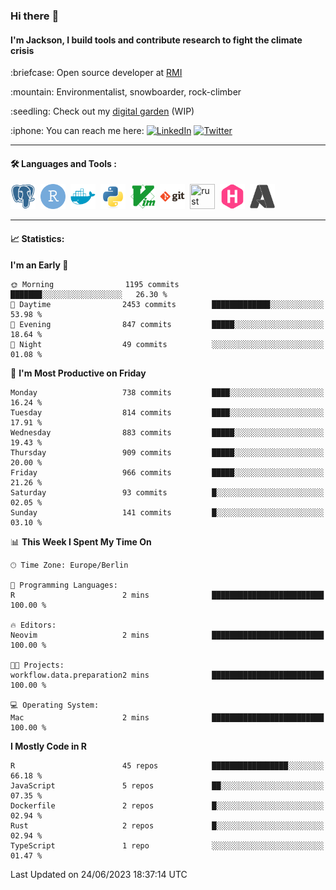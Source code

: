 ### Hi there :wave:
#### I'm Jackson, I build tools and contribute research to fight the climate crisis
<p> :briefcase: Open source developer at <a href="https://rmi.org/" alt="RMI">RMI</a></p>
<p> :mountain: Environmentalist, snowboarder, rock-climber</p>
<p> :seedling: Check out my <a href="https://jdhoffa.github.io/" alt="digital garden">digital garden</a> (WIP) </p>

<p>
:iphone: You can reach me here:
<a href="https://www.linkedin.com/in/jackson-hoffart/"><img src="https://img.shields.io/badge/LinkedIn-0A66C2?logo=linkedin&logoColor=fff&style=flat-square" alt="LinkedIn"/></a>
<a href="https://twitter.com/jdhoffart"><img src="https://img.shields.io/badge/Twitter-1D9BF0?logo=twitter&logoColor=fff&style=flat-square" alt="Twitter"/></a>
</p>

---

#### :hammer_and_wrench: Languages and Tools :
<div>
 <a href="https://www.postgresql.org/"><img src="https://github.com/devicons/devicon/blob/master/icons/postgresql/postgresql-plain.svg" title="postgresql" **alt="postgresql" width="40" height="40"/></a>&nbsp;
 <a href="https://posit.co/downloads/"><img src="https://github.com/devicons/devicon/blob/master/icons/rstudio/rstudio-plain.svg" title="rstudio" **alt="RStudio" width="40" height="40"/></a>&nbsp;
 <a href="https://www.docker.com/"><img src="https://github.com/devicons/devicon/blob/master/icons/docker/docker-plain.svg" title="docker" **alt="docker" width="40" height="40"/></a>&nbsp;
 <a href="https://www.python.org/"><img src="https://github.com/devicons/devicon/blob/master/icons/python/python-original.svg" title="python" **alt="python" width="40" height="40"/></a>&nbsp; 
 <a href="https://www.vim.org/"><img src="https://github.com/devicons/devicon/blob/master/icons/vim/vim-plain.svg" title="vim" **alt="vim" width="40" height="40"/></a>&nbsp;
 <a href="https://git-scm.com/"><img src="https://github.com/devicons/devicon/blob/master/icons/git/git-original-wordmark.svg" title="git" **alt="git" width="40" height="40"/></a>&nbsp;
 <a href="https://www.rust-lang.org/"><img src="https://rustacean.net/assets/rustacean-flat-noshadow.svg" title="rust" **alt="rust" width="40" height="40"/></a>&nbsp;
 <a href="https://gohugo.io/"><img src="https://github.com/devicons/devicon/blob/master/icons/hugo/hugo-plain.svg" title="hugo" **alt="hugo" width="40" height="40"/></a>&nbsp;
 <a href="https://azure.microsoft.com/"><img src="https://github.com/devicons/devicon/blob/master/icons/azure/azure-plain.svg" title="azure" **alt="azure" width="40" height="40"/></a>
</div>

---
  
  

#### :chart_with_upwards_trend: Statistics:

 
<!--START_SECTION:waka-->
**I'm an Early 🐤** 

```text
🌞 Morning                1195 commits        ███████░░░░░░░░░░░░░░░░░░   26.30 % 
🌆 Daytime                2453 commits        █████████████░░░░░░░░░░░░   53.98 % 
🌃 Evening                847 commits         █████░░░░░░░░░░░░░░░░░░░░   18.64 % 
🌙 Night                  49 commits          ░░░░░░░░░░░░░░░░░░░░░░░░░   01.08 % 
```
📅 **I'm Most Productive on Friday** 

```text
Monday                   738 commits         ████░░░░░░░░░░░░░░░░░░░░░   16.24 % 
Tuesday                  814 commits         ████░░░░░░░░░░░░░░░░░░░░░   17.91 % 
Wednesday                883 commits         █████░░░░░░░░░░░░░░░░░░░░   19.43 % 
Thursday                 909 commits         █████░░░░░░░░░░░░░░░░░░░░   20.00 % 
Friday                   966 commits         █████░░░░░░░░░░░░░░░░░░░░   21.26 % 
Saturday                 93 commits          █░░░░░░░░░░░░░░░░░░░░░░░░   02.05 % 
Sunday                   141 commits         █░░░░░░░░░░░░░░░░░░░░░░░░   03.10 % 
```


📊 **This Week I Spent My Time On** 

```text
🕑︎ Time Zone: Europe/Berlin

💬 Programming Languages: 
R                        2 mins              █████████████████████████   100.00 % 

🔥 Editors: 
Neovim                   2 mins              █████████████████████████   100.00 % 

🐱‍💻 Projects: 
workflow.data.preparation2 mins              █████████████████████████   100.00 % 

💻 Operating System: 
Mac                      2 mins              █████████████████████████   100.00 % 
```

**I Mostly Code in R** 

```text
R                        45 repos            █████████████████░░░░░░░░   66.18 % 
JavaScript               5 repos             ██░░░░░░░░░░░░░░░░░░░░░░░   07.35 % 
Dockerfile               2 repos             █░░░░░░░░░░░░░░░░░░░░░░░░   02.94 % 
Rust                     2 repos             █░░░░░░░░░░░░░░░░░░░░░░░░   02.94 % 
TypeScript               1 repo              ░░░░░░░░░░░░░░░░░░░░░░░░░   01.47 % 
```




 Last Updated on 24/06/2023 18:37:14 UTC
<!--END_SECTION:waka-->
